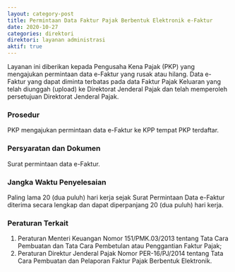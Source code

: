 ```yaml
---
layout: category-post
title: Permintaan Data Faktur Pajak Berbentuk Elektronik e-Faktur
date: 2020-10-27
categories: direktori
direktori: layanan administrasi
aktif: true
---
```

Layanan ini diberikan kepada Pengusaha Kena Pajak (PKP) yang mengajukan permintaan data e-Faktur yang rusak atau hilang. Data e-Faktur yang dapat diminta terbatas pada data Faktur Pajak Keluaran yang telah diunggah (upload) ke Direktorat Jenderal Pajak dan telah memperoleh persetujuan Direktorat Jenderal Pajak.

### Prosedur
PKP mengajukan permintaan data e-Faktur ke KPP tempat PKP terdaftar.

### Persyaratan dan Dokumen
Surat permintaan data e-Faktur.

### Jangka Waktu Penyelesaian
Paling lama 20 (dua puluh) hari kerja sejak Surat Permintaan Data e-Faktur diterima secara lengkap dan dapat diperpanjang 20 (dua puluh) hari kerja.

### Peraturan Terkait
1. Peraturan Menteri Keuangan Nomor 151/PMK.03/2013 tentang Tata Cara Pembuatan dan Tata Cara Pembetulan atau Penggantian Faktur Pajak;
2. Peraturan Direktur Jenderal Pajak Nomor PER-16/PJ/2014 tentang Tata Cara Pembuatan dan Pelaporan Faktur Pajak Berbentuk Elektronik.